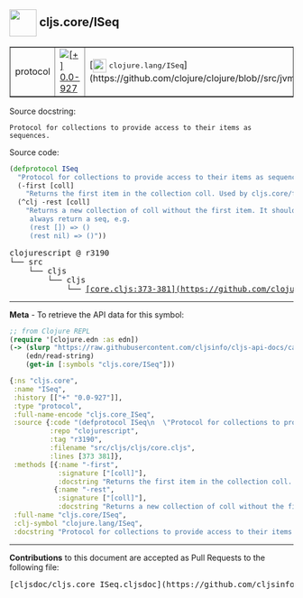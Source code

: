 ## <img width="48px" valign="middle" src="http://i.imgur.com/Hi20huC.png"> cljs.core/ISeq

 <table border="1">
<tr>

<td>protocol</td>
<td><a href="https://github.com/cljsinfo/cljs-api-docs/tree/0.0-927"><img valign="middle" alt="[+] 0.0-927" src="https://img.shields.io/badge/+-0.0--927-lightgrey.svg"></a> </td>
<td>
[<img height="24px" valign="middle" src="http://i.imgur.com/1GjPKvB.png"> <samp>clojure.lang/ISeq</samp>](https://github.com/clojure/clojure/blob//src/jvm/clojure/lang/ISeq.java)
</td>
</tr>
</table>





Source docstring:

```
Protocol for collections to provide access to their items as sequences.
```

Source code:

```clj
(defprotocol ISeq
  "Protocol for collections to provide access to their items as sequences."
  (-first [coll]
    "Returns the first item in the collection coll. Used by cljs.core/first.")
  (^clj -rest [coll]
    "Returns a new collection of coll without the first item. It should
     always return a seq, e.g.
     (rest []) => ()
     (rest nil) => ()"))
```

 <pre>
clojurescript @ r3190
└── src
    └── cljs
        └── cljs
            └── <ins>[core.cljs:373-381](https://github.com/clojure/clojurescript/blob/r3190/src/cljs/cljs/core.cljs#L373-L381)</ins>
</pre>


---

__Meta__ - To retrieve the API data for this symbol:

```clj
;; from Clojure REPL
(require '[clojure.edn :as edn])
(-> (slurp "https://raw.githubusercontent.com/cljsinfo/cljs-api-docs/catalog/cljs-api.edn")
    (edn/read-string)
    (get-in [:symbols "cljs.core/ISeq"]))
```

```clj
{:ns "cljs.core",
 :name "ISeq",
 :history [["+" "0.0-927"]],
 :type "protocol",
 :full-name-encode "cljs.core_ISeq",
 :source {:code "(defprotocol ISeq\n  \"Protocol for collections to provide access to their items as sequences.\"\n  (-first [coll]\n    \"Returns the first item in the collection coll. Used by cljs.core/first.\")\n  (^clj -rest [coll]\n    \"Returns a new collection of coll without the first item. It should\n     always return a seq, e.g.\n     (rest []) => ()\n     (rest nil) => ()\"))",
          :repo "clojurescript",
          :tag "r3190",
          :filename "src/cljs/cljs/core.cljs",
          :lines [373 381]},
 :methods [{:name "-first",
            :signature ["[coll]"],
            :docstring "Returns the first item in the collection coll. Used by cljs.core/first."}
           {:name "-rest",
            :signature ["[coll]"],
            :docstring "Returns a new collection of coll without the first item. It should\n     always return a seq, e.g.\n     (rest []) => ()\n     (rest nil) => ()"}],
 :full-name "cljs.core/ISeq",
 :clj-symbol "clojure.lang/ISeq",
 :docstring "Protocol for collections to provide access to their items as sequences."}

```

---

__Contributions__ to this document are accepted as Pull Requests to the following file:

 <pre>
[cljsdoc/cljs.core_ISeq.cljsdoc](https://github.com/cljsinfo/cljs-api-docs/blob/master/cljsdoc/cljs.core_ISeq.cljsdoc)
</pre>

